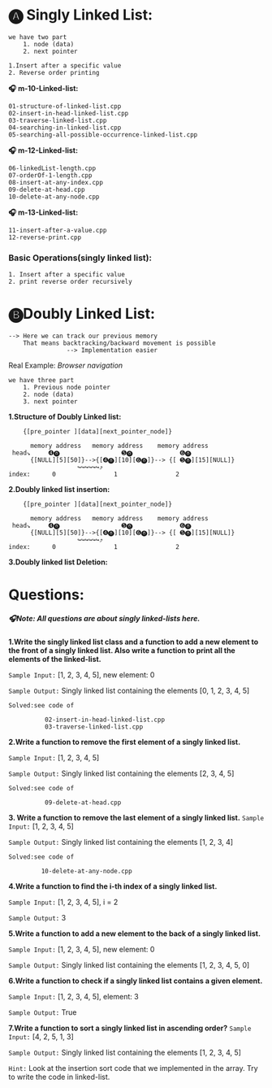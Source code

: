 # 🅐 Singly Linked List:

    we have two part
        1. node (data)
        2. next pointer

    1.Insert after a specific value
    2. Reverse order printing

**🎧 m-10-Linked-list:**

    01-structure-of-linked-list.cpp
    02-insert-in-head-linked-list.cpp
    03-traverse-linked-list.cpp
    04-searching-in-linked-list.cpp
    05-searching-all-possible-occurrence-linked-list.cpp

**🎧 m-12-Linked-list:**

    06-linkedList-length.cpp
    07-orderOf-1-length.cpp
    08-insert-at-any-index.cpp
    09-delete-at-head.cpp
    10-delete-at-any-node.cpp

**🎧 m-13-Linked-list:**

    11-insert-after-a-value.cpp
    12-reverse-print.cpp

### Basic Operations(singly linked list):

    1. Insert after a specific value
    2. print reverse order recursively

# 🅑Doubly Linked List:

    --> Here we can track our previous memory
        That means backtracking/backward movement is possible
                    --> Implementation easier

Real Example: _Browser navigation_

    we have three part
        1. Previous node pointer
        2. node (data)
        3. next pointer


**1.Structure of Doubly Linked list:**

        {[pre_pointer ][data][next_pointer_node]}

          memory address   memory address    memory address
     head↘️     ➍⓿                 ➎⓿             ➏⓿
          {[NULL][5][50]}-->{[➍⓿][10][➏⓿]}--> {[ ➎⓿][15][NULL]}
                       ↪️↪️↪️↪️↪️↪️⤴️
    index:      0                1                2

**2.Doubly linked list insertion:**

        {[pre_pointer ][data][next_pointer_node]}

          memory address   memory address    memory address
     head↘️     ➍⓿                 ➎⓿             ➏⓿
          {[NULL][5][50]}-->{[➍⓿][10][➏⓿]}--> {[ ➎⓿][15][NULL]}
                       ↪️↪️↪️↪️↪️↪️⤴️
    index:      0                1                2

**3.Doubly linked list Deletion:**

# Questions:

##### 🎧Note: All questions are about singly linked-lists here.

**1.Write the singly linked list class and a function to add a new element to the front of a singly linked list. Also write a function to print all the elements of the linked-list.**

`Sample Input:` [1, 2, 3, 4, 5], new element: 0

`Sample Output:` Singly linked list containing the elements [0, 1, 2, 3, 4, 5]

`Solved:see code of`

              02-insert-in-head-linked-list.cpp
              03-traverse-linked-list.cpp

**2.Write a function to remove the first element of a singly linked list.**

`Sample Input:` [1, 2, 3, 4, 5]

`Sample Output:` Singly linked list containing the elements [2, 3, 4, 5]

`Solved:see code of`

              09-delete-at-head.cpp

**3. Write a function to remove the last element of a singly linked list.**
`Sample Input:` [1, 2, 3, 4, 5]

`Sample Output:` Singly linked list containing the elements [1, 2, 3, 4]

`Solved:see code of`

             10-delete-at-any-node.cpp

**4.Write a function to find the i-th index of a singly linked list.**

`Sample Input:` [1, 2, 3, 4, 5], i = 2

`Sample Output:` 3

**5.Write a function to add a new element to the back of a singly linked list.**

`Sample Input:` [1, 2, 3, 4, 5], new element: 0

`Sample Output:` Singly linked list containing the elements [1, 2, 3, 4, 5, 0]

**6.Write a function to check if a singly linked list contains a given element.**

`Sample Input:` [1, 2, 3, 4, 5], element: 3

`Sample Output:` True

**7.Write a function to sort a singly linked list in ascending order?**
`Sample Input:` [4, 2, 5, 1, 3]

`Sample Output:` Singly linked list containing the elements [1, 2, 3, 4, 5]

`Hint:` Look at the insertion sort code that we implemented in the array. Try to write the code in linked-list.
